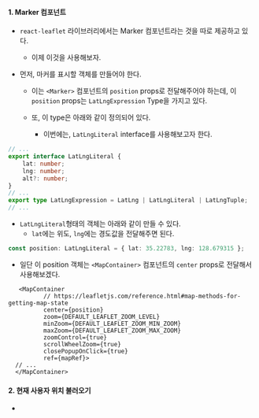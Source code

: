 
#### 1. Marker 컴포넌트

- `react-leaflet` 라이브러리에서는 Marker 컴포넌트라는 것을 따로 제공하고 있다. 
	- 이제 이것을 사용해보자.

- 먼저, 마커를 표시할 객체를 만들어야 한다.
	- 이는 `<Marker>` 컴포넌트의 `position` props로 전달해주어야 하는데, 이 `position` props는 `LatLngExpression` Type을 가지고 있다.
	
	- 또, 이 type은 아래와 같이 정의되어 있다.
		- 이번에는, `LatLngLiteral` interface를 사용해보고자 한다.
```ts
// ...
export interface LatLngLiteral {
    lat: number;
    lng: number;
    alt?: number;
}
// ...
export type LatLngExpression = LatLng | LatLngLiteral | LatLngTuple;
// ...
```

- `LatLngLiteral`형태의 객체는 아래와 같이 만들 수 있다.
	- `lat`에는 위도, `lng`에는 경도값을 전달해주면 된다.
```ts
const position: LatLngLiteral = { lat: 35.22783, lng: 128.679315 };
```

- 일단 이 position 객체는 `<MapContainer>` 컴포넌트의 `center` props로 전달해서 사용해보겠다.
```tsx
   <MapContainer
          // https://leafletjs.com/reference.html#map-methods-for-getting-map-state
          center={position}
          zoom={DEFAULT_LEAFLET_ZOOM_LEVEL}
          minZoom={DEFAULT_LEAFLET_ZOOM_MIN_ZOOM}
          maxZoom={DEFAULT_LEAFLET_ZOOM_MAX_ZOOM}
          zoomControl={true}
          scrollWheelZoom={true}
          closePopupOnClick={true}
          ref={mapRef}>
  // ...
  </MapContainer>
```


#### 2. 현재 사용자 위치 불러오기

- 